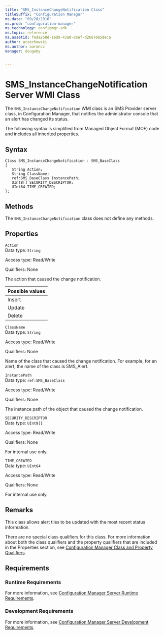 ```yaml
---
title: "SMS_InstanceChangeNotification Class"
titleSuffix: "Configuration Manager"
ms.date: "09/20/2016"
ms.prod: "configuration-manager"
ms.technology: configmgr-sdk
ms.topic: reference
ms.assetid: feda268d-16d9-43a0-8bef-d26070e5deca
author: aczechowski
ms.author: aaroncz
manager: dougeby


---
```

# SMS_InstanceChangeNotification Server WMI Class
The `SMS_InstanceChangeNotification` WMI class is an SMS Provider server class, in Configuration Manager, that notifies the administrator console that an alert has changed its status.  

 The following syntax is simplified from Managed Object Format (MOF) code and includes all inherited properties.  

## Syntax  

```  
Class SMS_InstanceChangeNotification : SMS_BaseClass  
{  
   String Action;  
   String ClassName;   
   ref:SMS_BaseClass InstancePath;  
   UInt8[] SECURITY_DESCRIPTOR;  
   UInt64 TIME_CREATED;  
};  
```  

## Methods  
 The `SMS_InstanceChangeNotification` class does not define any methods.  

## Properties  
 `Action`  
 Data type: `String`  

 Access type: Read/Write  

 Qualifiers: None  

 The action that caused the change notification.  

|Possible values|  
|----|  
|Insert|  
|Update|  
|Delete|  

 `ClassName`  
 Data type: `String`  

 Access type: Read/Write  

 Qualifiers: None  

 Name of the class that caused the change notification. For example, for an alert, the name of the class is SMS_Alert.  

 `InstancePath`  
 Data type: `ref:SMS_BaseClass`  

 Access type: Read/Write  

 Qualifiers: None  

 The instance path of the object that caused the change notification.  

 `SECURITY_DESCRIPTOR`  
 Data type: `UInt8[]`  

 Access type: Read/Write  

 Qualifiers: None  

 For internal use only.  

 `TIME_CREATED`  
 Data type: `UInt64`  

 Access type: Read/Write  

 Qualifiers: None  

 For internal use only.  

## Remarks  
 This class allows alert tiles to be updated with the most recent status information.  

 There are no special class qualifiers for this class. For more information about both the class qualifiers and the property qualifiers that are included in the Properties section, see [Configuration Manager Class and Property Qualifiers](../../../../../develop/reference/misc/class-and-property-qualifiers.md).  

## Requirements  

### Runtime Requirements  
 For more information, see [Configuration Manager Server Runtime Requirements](../../../../../develop/core/reqs/server-runtime-requirements.md).  

### Development Requirements  
 For more information, see [Configuration Manager Server Development Requirements](../../../../../develop/core/reqs/server-development-requirements.md).  
